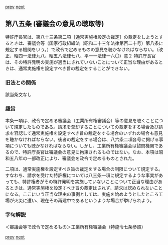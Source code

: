 [prev](/specific/markdowns/特許法/112_Mp-Ch_4-Se_1-At_84_2.md)
[next](/specific/markdowns/特許法/114_Mp-Ch_4-Se_1-At_86.md)
## 第八五条 (審議会の意見の聴取等)
特許庁長官は、第八十三条第二項［通常実施権設定の裁定］の裁定をしようとするときは、審議会等（国家行政組織法（昭和二十三年法律第百二十号）第八条に規定する機関をいう。）で政令で定めるものの意見を聴かなければならない。（改正、昭四一法律九八、昭五八法律七八、平一一法律一六〇）意２ 特許庁長官は、その特許発明の実施が適当にされていないことについて正当な理由があるときは、通常実施権を設定すべき旨の裁定をすることができない。


### 旧法との関係
該当条文なし

### 趣旨
本条一項は、政令で定める審議会（工業所有権審議会）等の意見を聴くことについて規定したものである。請求を棄却することについての裁定をする場合及び請求を容認して通常実施権を設定すべき旨の裁定をする場合のいずれの場合も意見を聴かなければならない。後者の裁定をする場合は、八六条二項各号に掲げる事項についても聴かなければならない。しかし、工業所有権審議会は諮問機関であるので、特許庁長官は審議会の意見に拘束されるものではない。なお、本項は昭和五八年の一部改正により、審議会を政令で定めるものとされた。

二項は、通常実施権を設定すべき旨の裁定をする場合の制限について規定する。すなわち、請求を受けた特許権については八三条一項に規定するような事実があっても、特許権者がその特許発明を実施していないことについて正当な理由があるときは、通常実施権を設定すべき旨の裁定はされず、請求は認められないことになる。ここにいう正当な理由の事例としては、実施を始めようとしたところ工場が火災に遭い、現在その再建中であるというような場合が挙げられよう。


### 字句解説
＜審議会等で政令で定めるもの＞工業所有権審議会（特施令七条参照）


[prev](/specific/markdowns/特許法/112_Mp-Ch_4-Se_1-At_84_2.md)
[next](/specific/markdowns/特許法/114_Mp-Ch_4-Se_1-At_86.md)